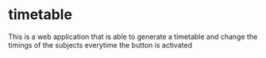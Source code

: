 # timetable
This is a web application that is able to generate a timetable and change the timings of the subjects everytime the button is activated
